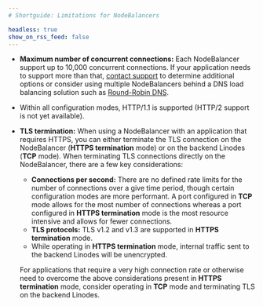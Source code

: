 ```yaml
---
# Shortguide: Limitations for NodeBalancers

headless: true
show_on_rss_feed: false
---
```


- **Maximum number of concurrent connections:** Each NodeBalancer support up to 10,000 concurrent connections. If your application needs to support more than that, [contact support](https://www.linode.com/support/) to determine additional options or consider using multiple NodeBalancers behind a DNS load balancing solution such as [Round-Robin DNS](/docs/guides/setting-up-round-robin-dns/).
- Within all configuration modes, HTTP/1.1 is supported (HTTP/2 support is not yet available).
- **TLS termination:** When using a NodeBalancer with an application that requires HTTPS, you can either terminate the TLS connection on the NodeBalancer (**HTTPS termination** mode) or on the backend Linodes (**TCP** mode). When terminating TLS connections directly on the NodeBalancer, there are a few key considerations:
    - **Connections per second:** There are no defined rate limits for the number of connections over a give time period, though certain configuration modes are more performant. A port configured in **TCP** mode allows for the most number of connections whereas a port configured in **HTTPS termination** mode is the most resource intensive and allows for fewer connections.
    - **TLS protocols:** TLS v1.2 and v1.3 are supported in **HTTPS termination** mode.
    - While operating in **HTTPS termination** mode, internal traffic sent to the backend Linodes will be unencrypted.

    For applications that require a very high connection rate or otherwise need to overcome the above considerations present in **HTTPS termination** mode, consider operating in **TCP** mode and terminating TLS on the backend Linodes.